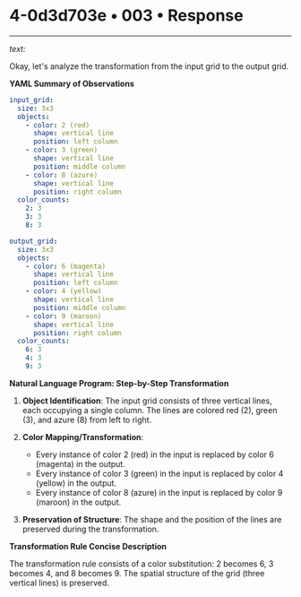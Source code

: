 # 4-0d3d703e • 003 • Response

---

*text:*

Okay, let's analyze the transformation from the input grid to the output grid.

**YAML Summary of Observations**

```yaml
input_grid:
  size: 3x3
  objects:
    - color: 2 (red)
      shape: vertical line
      position: left column
    - color: 3 (green)
      shape: vertical line
      position: middle column
    - color: 8 (azure)
      shape: vertical line
      position: right column
  color_counts:
    2: 3
    3: 3
    8: 3

output_grid:
  size: 3x3
  objects:
    - color: 6 (magenta)
      shape: vertical line
      position: left column
    - color: 4 (yellow)
      shape: vertical line
      position: middle column
    - color: 9 (maroon)
      shape: vertical line
      position: right column
  color_counts:
    6: 3
    4: 3
    9: 3
```

**Natural Language Program: Step-by-Step Transformation**

1.  **Object Identification**: The input grid consists of three vertical lines, each occupying a single column. The lines are colored red (2), green (3), and azure (8) from left to right.

2.  **Color Mapping/Transformation**:
    *   Every instance of color 2 (red) in the input is replaced by color 6 (magenta) in the output.
    *   Every instance of color 3 (green) in the input is replaced by color 4 (yellow) in the output.
    *   Every instance of color 8 (azure) in the input is replaced by color 9 (maroon) in the output.

3.  **Preservation of Structure**: The shape and the position of the lines are preserved during the transformation.

**Transformation Rule Concise Description**

The transformation rule consists of a color substitution: 2 becomes 6, 3 becomes 4, and 8 becomes 9. The spatial structure of the grid (three vertical lines) is preserved.


